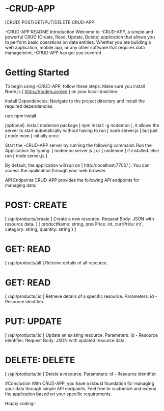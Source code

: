 # -CRUD-APP
[CRUD] POST/GET/PUT/DELETE
CRUD-APP


-CRUD-APP README Introduction Welcome to -CRUD-APP, a simple and powerful CRUD (Create, Read, Update, Delete) application that allows you to perform basic operations on data entities. Whether you are building a web application, mobile app, or any other software that requires data management, -CRUD-APP has got you covered.

# Getting Started
To begin using -CRUD-APP, follow these steps: Make sure you install Node.js [ https://nodejs.org/en ] on your locall machine.

Install Dependencies: Navigate to the project directory and install the required dependencies.

run: npm install

[optional]: install nodemon package [ npm install -g nodemon ], it allows the server to start automatically without having to run [ node server.js ] but just [ node mom ] initially once.

Start the -CRUD-APP server by running the following command:
Run the Application: by typing: [ nodemon server.js ] or [ nodemon ] if installed. else run [ node server.js ].

By default, the application will run on [ http://localhost:7700/ ]. You can access the application through your web browser.

API Endpoints CRUD-APP provides the following API endpoints for managing data:

# POST: CREATE
[ /api/products/create ]
Create a new resource. Request Body: JSON with resource data.
[
{
productName: string,
prevPrice: int,
currPrice: int`,
category: string,
quantity: string
}
]


# GET: READ
[ /api/products/all ]
Retrieve details of all resource.

# GET: READ
[ /api/products/:id ]
Retrieve details of a specific resource. Parameters: id - Resource identifier.

# PUT: UPDATE
[ /api/products/:id ]
Update an existing resource. Parameters: id - Resource identifier. Request Body: JSON with updated resource data.

# DELETE: DELETE
[ /api/products/:id ]
Delete a resource. Parameters: id - Resource identifier.

#Conclusion
With CRUD-APP, you have a robust foundation for managing your data through simple API endpoints. Feel free to customize and extend the application based on your specific requirements.

Happy coding!

